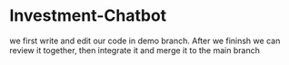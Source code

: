 # Investment-Chatbot
we first write and edit our code in demo branch. After we fininsh we can review it together, then integrate it and merge it to the main branch
